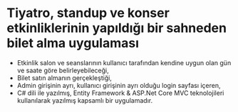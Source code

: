 # Tiyatro, standup ve konser etkinliklerinin yapıldığı bir sahneden bilet alma uygulaması 
* Etkinlik salon ve seanslarının kullanıcı tarafından kendine uygun olan gün ve saate göre belirleyebileceği,
* Bilet satın almanın gerçekleştiği,
* Admin girişinin ayrı, kullanıcı girişinin ayrı olduğu login sayfası içeren,
* C# dili ile yazılmış, Entity Framework & ASP.Net Core MVC teknolojileri kullanılarak yazılmış kapsamlı bir uygulamadır.
